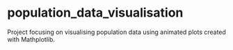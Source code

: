 # population_data_visualisation

Project focusing on visualising population data using animated plots created with Mathplotlib.
